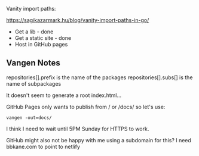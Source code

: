 Vanity import paths:

https://sagikazarmark.hu/blog/vanity-import-paths-in-go/

- Get a lib - done
- Get a static site - done
- Host in GitHub pages

## Vangen Notes

repositories[].prefix is the name of the packages
repositories[].subs[] is the name of subpackages

It doesn't seem to generate a root index.html...

GitHub Pages only wants to publish from / or /docs/ so let's use:

```
vangen -out=docs/
```

I think I need to wait until 5PM Sunday for HTTPS to work.

GitHub might also not be happy with me using a subdomain for this? I need bbkane.com to point to netlify
